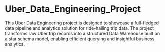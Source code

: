 # Uber_Data_Engineering_Project
This Uber Data Engineering project is designed to showcase a full-fledged data pipeline and analytics solution for ride-hailing trip data. The project transforms raw Uber trip records into a structured Data Warehouse built on a star schema model, enabling efficient querying and insightful business analytics.

